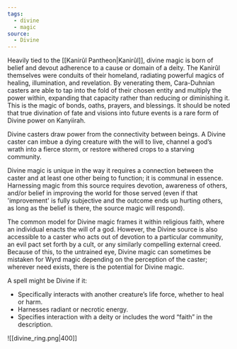 ```yaml
---
tags:
  - divine
  - magic
source:
  - Divine
---
```

Heavily tied to the [[Kanirûl Pantheon|Kanirûl]], divine magic is born of belief and devout adherence to a cause or domain of a deity. The Kanirûl themselves were conduits of their homeland, radiating powerful magics of healing, illumination, and revelation. By venerating them, Cara-Duhnian casters are able to tap into the fold of their chosen entity and multiply the power within, expanding that capacity rather than reducing or diminishing it. This is the magic of bonds, oaths, prayers, and blessings. It should be noted that true divination of fate and visions into future events is a rare form of Divine power on Kanyiirah.

Divine casters draw power from the connectivity between beings. A Divine caster can imbue a dying creature with the will to live, channel a god’s wrath into a fierce storm, or restore withered crops to a starving community. 

Divine magic is unique in the way it requires a connection between the caster and at least one other being to function; it is communal in essence. Harnessing magic from this source requires devotion, awareness of others, and/or belief in improving the world for those served (even if that 'improvement' is fully subjective and the outcome ends up hurting others, as long as the belief is there, the source magic will respond).

The common model for Divine magic frames it within religious faith, where an individual enacts the will of a god. However, the Divine source is also accessible to a caster who acts out of devotion to a particular community, an evil pact set forth by a cult, or any similarly compelling external creed. Because of this, to the untrained eye, Divine magic can sometimes be mistaken for Wyrd magic depending on the perception of the caster; wherever need exists, there is the potential for Divine magic.

A spell might be Divine if it: 
- Specifically interacts with another creature’s life force, whether to heal or harm.
- Harnesses radiant or necrotic energy.
- Specifies interaction with a deity or includes the word “faith” in the description.

![[divine_ring.png|400]]

